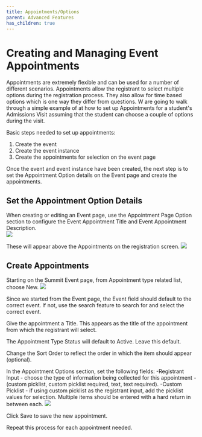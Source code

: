```yaml
---
title: Appointments/Options
parent: Advanced Features
has_children: true
---
```



# Creating and Managing Event Appointments

Appointments are extremely flexible and can be used for a number of different scenarios.  Appointments allow the registrant to select multiple options during the registration process.  They also allow for time based options which is one way they differ from questions.   W are going to walk through a simple example of at how to set up Appointments for a student's Admissions Visit assuming that the student can choose a couple of options during the visit.

Basic steps needed to set up appointments:
1. Create the event
2. Create the event instance
3. Create the appointments for selection on the event page


Once the event and event instance have been created, the next step is to set the Appointment Option details on the Event page and create the appointments.

## Set the Appointment Option Details
When creating or editing an Event page, use the Appointment Page Option section to configure the Event Appointment Title and Event Appointment Description.  
![](/docs/advanced-features/appointments-options/images/AppointOptionHeader.PNG)

These will appear above the Appointments on the registration screen.
![](/docs/advanced-features/appointments-options/images/AppointOptionHeaderRegScreen.PNG)

## Create Appointments
Starting on the Summit Event page, from Appointment type related list, choose New.
![](../mages/CreateNewAppointmentRec1.PNG)


Since we started from the Event page, the Event field should default to the correct event.  If not, use the search feature to search for and select the correct event.

Give the appointment a Title.  This appears as the title of the appointment from which the registrant will select.

The Appointment Type Status will default to Active.  Leave this default.

Change the Sort Order to reflect the order in which the item should appear (optional).

In the Appointment Options section, set the following fields:
-Registrant Input - choose the type of information being collected for this appointment -(custom picklist, custom picklist required, text, text required).
-Custom Picklist - if using custom picklist as the registrant input, add the picklist values for selection.  Multiple items should be entered with a hard return in between each.
![](/docs/advanced-features/appointments-options/images/AppointSetup_NewApp_P1.PNG)

Click Save to save the new appointment.

Repeat this process for each appointment needed.


